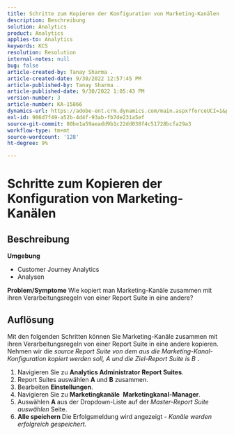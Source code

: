 ```yaml
---
title: Schritte zum Kopieren der Konfiguration von Marketing-Kanälen
description: Beschreibung
solution: Analytics
product: Analytics
applies-to: Analytics
keywords: KCS
resolution: Resolution
internal-notes: null
bug: false
article-created-by: Tanay Sharma .
article-created-date: 9/30/2022 12:57:45 PM
article-published-by: Tanay Sharma .
article-published-date: 9/30/2022 1:05:43 PM
version-number: 3
article-number: KA-15866
dynamics-url: https://adobe-ent.crm.dynamics.com/main.aspx?forceUCI=1&pagetype=entityrecord&etn=knowledgearticle&id=bab66c76-bf40-ed11-9db1-0022480868ff
exl-id: 906d7f49-a52b-4d4f-93ab-fb7de231a5ef
source-git-commit: 80be1a59aeadd9b1c22dd038f4c51728bcfa29a3
workflow-type: tm+mt
source-wordcount: '128'
ht-degree: 9%

---
```


# Schritte zum Kopieren der Konfiguration von Marketing-Kanälen

## Beschreibung

<b>Umgebung</b>
- Customer Journey Analytics
- Analysen



<b>Problem/Symptome</b>
Wie kopiert man Marketing-Kanäle zusammen mit ihren Verarbeitungsregeln von einer Report Suite in eine andere?


## Auflösung


Mit den folgenden Schritten können Sie Marketing-Kanäle zusammen mit ihren Verarbeitungsregeln von einer Report Suite in eine andere kopieren. Nehmen wir die *source<b> </b>Report Suite *von dem aus die Marketing-Kanal-Konfiguration kopiert werden soll,* A *und die* Ziel-Report Suite *is* B <b>*.</b>

1. Navigieren Sie zu <b>Analytics </b> <b>Administrator </b> <b>Report Suites</b>.
2. Report Suites auswählen <b>A </b>und <b>B</b> zusammen.
3. Bearbeiten <b>Einstellungen</b>.
4. Navigieren Sie zu <b>Marketingkanäle </b> <b>Marketingkanal-Manager</b>.
5. Auswählen <b>A </b>aus der Dropdown-Liste auf der *Master-Report Suite auswählen* Seite.
6. <b>Alle speichern </b> Die Erfolgsmeldung wird angezeigt - *Kanäle werden erfolgreich gespeichert.*
